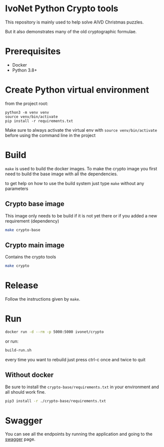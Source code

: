 # IvoNet Python Crypto tools

This repository is mainly used to help solve AIVD Christmas puzzles.

But it also demonstrates many of the old cryptographic formulae.


# Prerequisites

* Docker
* Python 3.8+

# Create Python virtual environment

from the project root:

```shell
python3 -m venv venv
source venv/bin/activate
pip install -r requirements.txt
```

Make sure to always activate the virtual env with 
`source venv/bin/activate` before using the command line in the project


# Build

`make` is used to build the docker images. 
To make the crypto image you first need to build the base image with all the dependencies.

to get help on how to use the build system just type `make` without any parameters

## Crypto base image

This image only needs to be build if it is not yet there or if you added a new requirement (dependency)

```bash
make crypto-base
```

## Crypto main image

Contains the crypto tools

```bash
make crypto
```

# Release

Follow the instructions given by `make`.

# Run

```bash
docker run -d --rm -p 5000:5000 ivonet/crypto
```

or run:

```bash
build-run.sh
```
every time you want to rebuild just press ctrl-c once and twice to quit

## Without docker

Be sure to install the `crypto-base/requirements.txt` in your environment and all should work fine.

```bash
pip3 install -r ./crypto-base/requirements.txt
```


# Swagger

You can see all the endpoints by running the application and going to 
the [swagger](http://localhost:5000) page.

